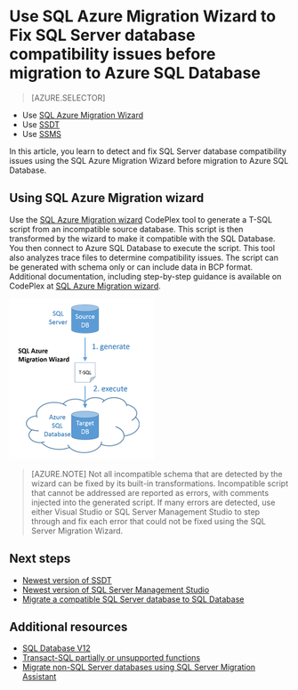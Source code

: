 <properties
   pageTitle="Fix SQL Server database compatibility issues before migration to SQL Database"
   description="Azure SQL Database, database migration, compatibility, SQL Azure Migration Wizard"
   services="sql-database"
   documentationCenter=""
   authors="CarlRabeler"
   manager="jhubbard"
   editor=""/>

<tags
   ms.service="sql-database"
   ms.devlang="NA"
   ms.topic="article"
   ms.tgt_pltfrm="NA"
   ms.workload="sqldb-migrate"
   ms.date="08/24/2016"
   ms.author="carlrab"/>

# Use SQL Azure Migration Wizard to Fix SQL Server database compatibility issues before migration to Azure SQL Database

> [AZURE.SELECTOR]
- Use [SQL Azure Migration Wizard](/documentation/articles/sql-database-cloud-migrate-fix-compatibility-issues/)
- Use [SSDT](/documentation/articles/sql-database-cloud-migrate-fix-compatibility-issues-ssdt/)
- Use [SSMS](/documentation/articles/sql-database-cloud-migrate-fix-compatibility-issues-ssms/)

In this article, you learn to detect and fix SQL Server database compatibility issues using the SQL Azure Migration Wizard before migration to Azure SQL Database.

## Using SQL Azure Migration wizard

Use the [SQL Azure Migration wizard](http://sqlazuremw.codeplex.com/) CodePlex tool to generate a T-SQL script from an incompatible source database. This script is then transformed by the wizard to make it compatible with the SQL Database. You then connect to Azure SQL Database to execute the script. This tool also analyzes trace files to determine compatibility issues. The script can be generated with schema only or can include data in BCP format. Additional documentation, including step-by-step guidance is available on CodePlex at [SQL Azure Migration wizard](http://sqlazuremw.codeplex.com/).  

 ![SAMW migration diagram](./media/sql-database-cloud-migrate/02SAMWDiagram.png)

  > [AZURE.NOTE] Not all incompatible schema that are detected by the wizard can be fixed by its built-in transformations. Incompatible script that cannot be addressed are reported as errors, with comments injected into the generated script. If many errors are detected, use either Visual Studio or SQL Server Management Studio to step through and fix each error that could not be fixed using the SQL Server Migration Wizard.

## Next steps

- [Newest version of SSDT](https://msdn.microsoft.com/zh-cn/library/mt204009.aspx)
- [Newest version of SQL Server Management Studio](https://msdn.microsoft.com/zh-cn/library/mt238290.aspx)
- [Migrate a compatible SQL Server database to SQL Database](/documentation/articles/sql-database-cloud-migrate/#migrate-a-compatible-sql-server-database-to-sql-database)

## Additional resources

- [SQL Database V12](/documentation/articles/sql-database-v12-whats-new/)
- [Transact-SQL partially or unsupported functions](/documentation/articles/sql-database-transact-sql-information/)
- [Migrate non-SQL Server databases using SQL Server Migration Assistant](http://blogs.msdn.com/b/ssma/)

